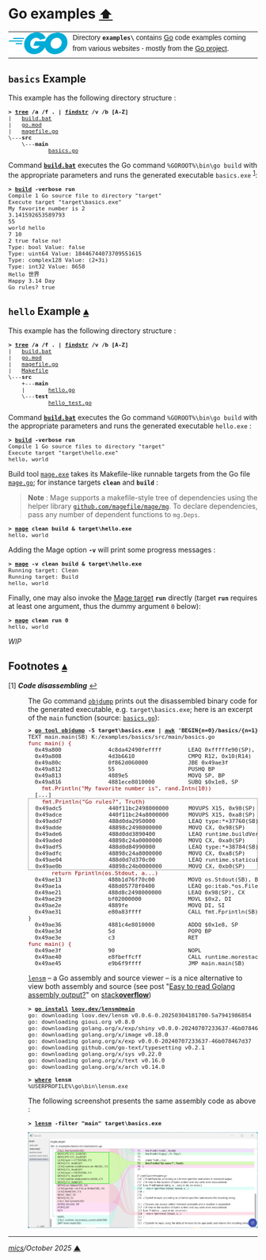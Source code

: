 # <span id="top">Go examples</span> <span style="font-size:90%;">[⬆](../README.md#top)</span>

<table style="font-family:Helvetica,Arial;line-height:1.6;">
  <tr>
  <td style="border:0;padding:0 10px 0 0;min-width:120px;"><a href="https://golang.org/" rel="external"><img style="border:0;" src="../docs/images/go-logo-blue.svg" width="120" alt="Go project"/></a></td>
  <td style="border:0;padding:0;vertical-align:text-top;">Directory <strong><code>examples\</code></strong> contains <a href="https://golang.org/" rel="external" alt="Go">Go</a> code examples coming from various websites - mostly from the <a href="https://golang.org/" rel="external">Go project</a>.</td>
  </tr>
</table>

## <span id="basics">`basics` Example</span>

This example has the following directory structure :

<pre style="font-size:80%;">
<b>&gt; <a href="https://learn.microsoft.com/en-us/windows-server/administration/windows-commands/tree">tree</a> /a /f . | <a href="https://learn.microsoft.com/en-us/windows-server/administration/windows-commands/findstr">findstr</a> /v /b [A-Z]</b>
|   <a href="./basics/build.bat">build.bat</a>
|   <a href="./basics/go.mod">go.mod</a>
|   <a href="./basics/magefile.go">magefile.go</a>
\---<b>src</b>
    \---<b>main</b>
            <a href="./basics/src/main/basics.go">basics.go</a>
</pre>

Command [**`build.bat`**](./basics/build.bat) executes the Go command `%GOROOT%\bin\go build` with the appropriate parameters and runs the generated executable `basics.exe` <sup id="anchor_01">[1](#footnote_01)</sup>:

<pre style="font-size:80%;">
<b>&gt; <a href="./basics/build.bat">build</a> -verbose run</b>
Compile 1 Go source file to directory "target"
Execute target "target\basics.exe"
My favorite number is 2
3.141592653589793
55
world hello
7 10
2 true false no!
Type: bool Value: false
Type: uint64 Value: 18446744073709551615
Type: complex128 Value: (2+3i)
Type: int32 Value: 8658
Hello 世界
Happy 3.14 Day
Go rules? true
</pre>

<!--=======================================================================-->

## <span id="hello">`hello` Example</span> [**&#x25B4;**](#top)

This example has the following directory structure :

<pre style="font-size:80%;">
<b>&gt; <a href="https://learn.microsoft.com/en-us/windows-server/administration/windows-commands/tree" rel="external">tree</a> /a /f . | <a href="https://learn.microsoft.com/en-us/windows-server/administration/windows-commands/findstr">findstr</a> /v /b [A-Z]</b>
|   <a href="./hello/build.bat">build.bat</a>
|   <a href="./hello/go.mod">go.mod</a>
|   <a href="./hello/magefile.go">magefile.go</a>
|   <a href="./hello/Makefile">Makefile</a>
\---<b>src</b>
    +---<b>main</b>
    |       <a href="./hello/src/main/hello.go">hello.go</a>
    \---<b>test</b>
            <a href="./hello/src/test/hello_test.go">hello_test.go</a>
</pre>

Command [**`build.bat`**](./hello/build.bat) executes the Go command `%GOROOT%\bin\go build` with the appropriate parameters and runs the generated executable `hello.exe` :

<pre style="font-size:80%;">
<b>&gt; <a href="./hello/build.bat">build</a> -verbose run</b>
Compile 1 Go source files to directory "target"
Execute target "target\hello.exe"
hello, world
</pre>

Build tool [`mage.exe`][mage_cli] takes its Makefile-like runnable targets from the Go file [`mage.go`](./hello/mage.go); for instance targets **`clean`** and **`build`** :

> **Note** : Mage supports a makefile-style tree of dependencies using the helper library [`github.com/magefile/mage/mg`](https://magefile.org/dependencies/). To declare dependencies, pass any number of dependent functions to `mg.Deps`.

<pre style="font-size:80%;">
<b>&gt; <a href="https://magefile.org/magefiles/">mage</a> clean build &amp; target\hello.exe</b>
hello, world
</pre>

Adding the Mage option **`-v`** will print some progress messages :

<pre style="font-size:80%;">
<b>&gt; <a href="https://magefile.org/magefiles/">mage</a> -v clean build & target\hello.exe</b>
Running target: Clean
Running target: Build
hello, world
</pre>

Finally, one may also invoke the [Mage target][mage_targets] **`run`** directly (target **`run`** requires at least one argument, thus the dummy argument `0` below):

<pre style="font-size:80%;">
<b>&gt; <a href="https://magefile.org/magefiles/">mage</a> clean run 0</b>
hello, world
</pre>

*WIP*

<!--=======================================================================-->

## <span id="footnotes">Footnotes</span> [**&#x25B4;**](#top)

<span id="footnote_01">[1]</span> ***Code disassembling*** [↩](#anchor_01)

<dl><dd>
The Go command <a href="https://pkg.go.dev/cmd/objdump@go1.23.0#pkg-overview"><code>objdump</code></a> prints out the disassembled binary code for the generated executable, e.g. <code>target\basics.exe</code>; here is an excerpt of the <code>main</code> function (source: <a href="./basics/src/main/basics.go"><code>basics.go</code></a>):
</dd>
<dd>
<pre style="font-size:80%;">
<b>&gt; <a href="https://pkg.go.dev/cmd/objdump@go1.23.0#pkg-overview">go tool objdump</a> -S target\basics.exe | <a href="https://man7.org/linux/man-pages/man1/gawk.1.html" rel="external">awk</a> 'BEGIN{n=0}/basics/{n=1}{if (n^>0) print $0}'</b>
TEXT main.main(SB) K:/examples/basics/src/main/basics.go
<span style="color:darkred;">func main() {</span>
  0x49a800              4c8da42490feffff        LEAQ 0xfffffe90(SP), R12
  0x49a808              4d3b6610                CMPQ R12, 0x10(R14)
  0x49a80c              0f862d060000            JBE 0x49ae3f
  0x49a812              55                      PUSHQ BP
  0x49a813              4889e5                  MOVQ SP, BP
  0x49a816              4881ece8010000          SUBQ $0x1e8, SP
    <span style="color:darkred;">fmt.Println("My favorite number is", rand.Intn(10))</span>
  [...]<div style="border:1px solid #aaaaaa;">    <span style="color:darkred;">fmt.Println("Go rules?", Truth)</span>
  0x49adc5              440f11bc2498000000      MOVUPS X15, 0x98(SP)
  0x49adce              440f11bc24a8000000      MOVUPS X15, 0xa8(SP)
  0x49add7              488d0da2950000          LEAQ type:*+37760(SB), CX
  0x49adde              48898c2498000000        MOVQ CX, 0x98(SP)
  0x49ade6              488d0dd3890400          LEAQ runtime.buildVersion.str+96(SB), CX
  0x49aded              48898c24a0000000        MOVQ CX, 0xa0(SP)
  0x49adf5              488d0d84990000          LEAQ type:*+38784(SB), CX
  0x49adfc              48898c24a8000000        MOVQ CX, 0xa8(SP)
  0x49ae04              488d0d7d370c00          LEAQ runtime.staticuint64s+8(SB), CX
  0x49ae0b              48898c24b0000000        MOVQ CX, 0xb0(SP)</div>       <span style="color:darkred;">return Fprintln(os.Stdout, a...)</span>
  0x49ae13              488b1d76f70c00          MOVQ os.Stdout(SB), BX
  0x49ae1a              488d05778f0400          LEAQ go:itab.*os.File,io.Writer(SB), AX
  0x49ae21              488d8c2498000000        LEAQ 0x98(SP), CX
  0x49ae29              bf02000000              MOVL $0x2, DI
  0x49ae2e              4889fe                  MOVQ DI, SI
  0x49ae31              e80a83ffff              CALL fmt.Fprintln(SB)
}
  0x49ae36              4881c4e8010000          ADDQ $0x1e8, SP
  0x49ae3d              5d                      POPQ BP
  0x49ae3e              c3                      RET
<span style="color:darkred;">func main() {</span>
  0x49ae3f              90                      NOPL
  0x49ae40              e8fbeffcff              CALL runtime.morestack_noctxt.abi0(SB)
  0x49ae45              e9b6f9ffff              JMP main.main(SB)
</pre>

<a href=""><code>lensm</code></a> &ndash; a Go assembly and source viewer &ndash; is a nice alternative to view both assembly and source (see post "[Easy to read Golang assembly output?](https://stackoverflow.com/questions/23789951/easy-to-read-golang-assembly-output)" on [stack**overflow**](https://stackoverflow.com/))

<pre style="font-size:80%;">
<b>&gt; <a href="https://go.dev/ref/mod#go-install" rel="external">go install</a> <a href="https://github.com/loov/lensm">loov.dev/lensm@main</a></b>
go: downloading loov.dev/lensm v0.0.6-0.20250304181700-5a7941986854
go: downloading gioui.org v0.8.0
go: downloading golang.org/x/exp/shiny v0.0.0-20240707233637-46b078467d37
go: downloading golang.org/x/image v0.18.0
go: downloading golang.org/x/exp v0.0.0-20240707233637-46b078467d37
go: downloading github.com/go-text/typesetting v0.2.1
go: downloading golang.org/x/sys v0.22.0
go: downloading golang.org/x/text v0.16.0
go: downloading golang.org/x/arch v0.14.0
&nbsp;
<b>&gt; <a href="https://learn.microsoft.com/en-us/windows-server/administration/windows-commands/where" rel="external">where</a> lensm</b>
%USERPROFILE%\go\bin\lensm.exe
</pre>

The following screenshot presents the same assembly code as above :

<pre style="font-size:80%;">
<b>&gt; <a href="https://github.com/loov/lensm">lensm</a> -filter "main" target\basics.exe</b>
</pre>
<img src="../docs/images/lensm_examples_basics.png"/>
</dd></dl>

***

*[mics](https://lampwww.epfl.ch/~michelou/)/October 2025* [**&#9650;**](#top)
<span id="bottom">&nbsp;</span>

<!-- link refs -->

[mage_cli]: https://magefile.org/
[mage_targets]: https://magefile.org/targets/
[windows_batch_file]: https://en.wikibooks.org/wiki/Windows_Batch_Scripting
